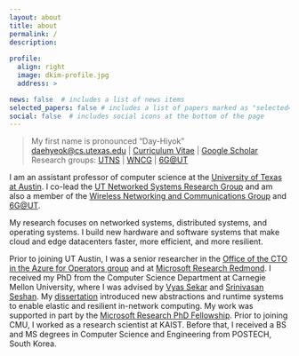 ```yaml
---
layout: about
title: about
permalink: /
description: 
 
profile:
  align: right
  image: dkim-profile.jpg
  address: >

news: false  # includes a list of news items
selected_papers: false # includes a list of papers marked as "selected={true}"
social: false  # includes social icons at the bottom of the page
---
```


<blockquote> My first name is pronounced “Day-Hiyok” <a href="#" onclick="play('name')"><i class="fa fa-1x fa-play-circle"></i></a><br/>
<a href="#">daehyeok@cs.utexas.edu</a> | 
<a href="/assets/docs/daehyeok-kim-cv.pdf">Curriculum Vitae</a> |
<a href="https://scholar.google.com/citations?user=n017nRYAAAAJ&hl=en">Google Scholar</a><br/>
Research groups: <a href="https://utns.cs.utexas.edu">UTNS</a> | <a href="https://wncg.org">WNCG</a> | <a href="https://6g-ut.org">6G@UT</a>
</blockquote>

I am an assistant professor of computer science at the <a href="https://cs.utexas.edu/">University of Texas at Austin</a>. I co-lead the <a href="https://utns.cs.utexas.edu">UT Networked Systems Research Group</a> and  am also a member of the <a href="https://wncg.org/">Wireless Networking and Communications Group</a> and <a href="http://6g-ut.org/">6G@UT</a>. 

My research focuses on networked systems, distributed systems, and operating systems. I build new hardware and software systems that make cloud and edge datacenters faster, more efficient, and more resilient.


Prior to joining UT Austin, I was a senior researcher in the <a
href="https://www.microsoft.com/en-us/research/group/azure-for-operators-afo-research/"> Office of the CTO in the Azure for Operators group</a> and at <a href="https://www.microsoft.com/en-us/research/lab/microsoft-research-redmond/">Microsoft Research Redmond</a>.
I received my PhD from the Computer Science Department at Carnegie Mellon University, where I was advised by 
<a href="https://users.ece.cmu.edu/~vsekar/">Vyas Sekar</a>
and
<a href="https://www.cs.cmu.edu/~srini/">Srinivasan Seshan</a>. My <a href="assets/papers/cmu-phd-thesis.pdf">dissertation</a> introduced new abstractions and runtime systems to enable elastic and resilient in-network computing. My work was supported in part by the 
<a href="https://www.microsoft.com/en-us/research/academic-program/phd-fellowship/#!fellows">Microsoft Research PhD Fellowship</a>.
Prior to joining CMU, I worked as a research scientist at KAIST. 
Before that, I received a BS and MS degrees in
Computer Science and Engineering from POSTECH, South Korea.

